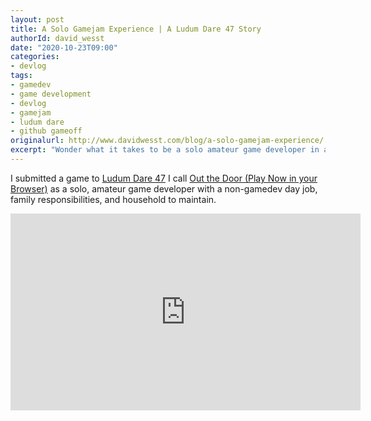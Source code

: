 ```yaml
---
layout: post
title: A Solo Gamejam Experience | A Ludum Dare 47 Story
authorId: david_wesst
date: "2020-10-23T09:00"
categories:
- devlog
tags:
- gamedev
- game development
- devlog
- gamejam
- ludum dare
- github gameoff
originalurl: http://www.davidwesst.com/blog/a-solo-gamejam-experience/
excerpt: "Wonder what it takes to be a solo amateur game developer in a global gamejam? DW summarizes his Ludum Dare 47 experience in this video."
---
```


I submitted a game to [Ludum Dare 47](https://ldjam.com/events/ludum-dare/47/out-the-door) I call [Out the Door (Play Now in your Browser)](https://davidwesst.itch.io/out-the-door) as a solo, amateur game developer with a non-gamedev day job, family responsibilities, and household to maintain. 

<!-- more -->

<iframe width="560" height="315" src="https://www.youtube.com/embed/AFnGMS24qvg" frameborder="0" allow="accelerometer; autoplay; clipboard-write; encrypted-media; gyroscope; picture-in-picture" allowfullscreen></iframe>